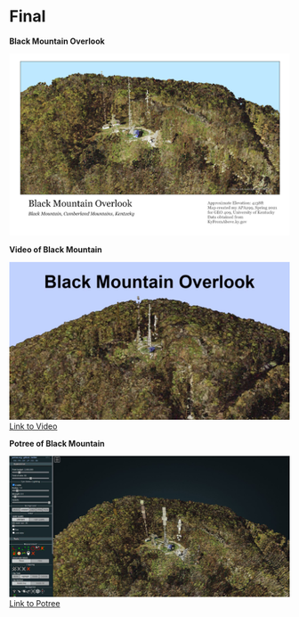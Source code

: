 # Final

**Black Mountain Overlook**

![Black Mountain Overlook](graphics/bmoMap.png)


**Video of Black Mountain**

![Black Mountain Overlook Screenshot](graphics/bmoScreen.JPG)
[Link to Video](https://youtu.be/J0KL63oRgEU)


**Potree of Black Mountain**

![Potree Screenshot](graphics/potreeBMScreen.JPG)
[Link to Potree](https://apa299.github.io/blkmn/potreeBM/)
